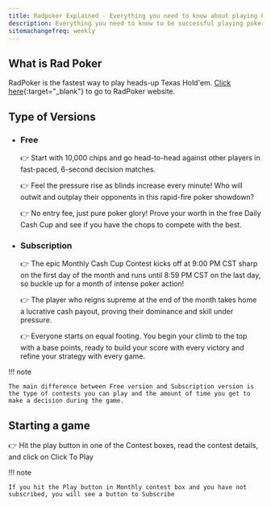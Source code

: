 ```yaml
---
title: Radpoker Explained - Everything you need to know about playing Poker on RadPoker
description: Everything you need to know to be successful playing poker on Radpoker. RadPoker is the fastest way to play heads-up Texas Hold'em. Start with 10,000 chips. Blinds increase every minute.
sitemachangefreq: weekly
---
```


## What is Rad Poker

RadPoker is the fastest way to play heads-up Texas Hold'em. [Click here][rad-poker-website-link]{:target="_blank"} to go to RadPoker website.

## Type of Versions

- ### Free
    
    :point_right: Start with 10,000 chips and go head-to-head against other players in fast-paced, 6-second decision matches.

    :point_right: Feel the pressure rise as blinds increase every minute! Who will outwit and outplay their opponents in this rapid-fire poker showdown?

    :point_right: No entry fee, just pure poker glory! Prove your worth in the free Daily Cash Cup and see if you have the chops to compete with the best.

- ### Subscription
    
    :point_right: The epic Monthly Cash Cup Contest kicks off at 9:00 PM CST sharp on the first day of the month and runs until 8:59 PM CST on the last day, so buckle up for a month of intense poker action!

    :point_right: The player who reigns supreme at the end of the month takes home a lucrative cash payout, proving their dominance and skill under pressure.

    :point_right: Everyone starts on equal footing. You begin your climb to the top with a base points, ready to build your score with every victory and refine your strategy with every game.

!!! note

    The main difference between Free version and Subscription version is the type of contests you can play and the amount of time you get to make a decision during the game.

## Starting a game

:point_right: Hit the play button in one of the Contest boxes, read the contest details, and click on Click To Play

!!! note

    If you hit the Play button in Monthly contest box and you have not subscribed, you will see a button to Subscribe

[rad-poker-website-link]: https://app.radpoker.com/login?referrer=ZTk4MDRiZGMtZTUwNS00ZDQ0LWEyODktOTdhYjU3MzIyZTg0
